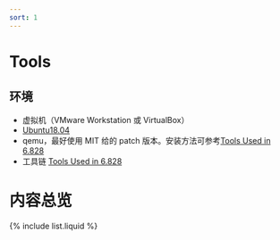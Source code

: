 ```yaml
---
sort: 1
---
```


# Tools

## 环境

* 虚拟机（VMware Workstation 或 VirtualBox）
* [Ubuntu18.04](https://mirrors.tuna.tsinghua.edu.cn/ubuntu-releases/18.04/ubuntu-18.04.6-desktop-amd64.iso)
* qemu，最好使用 MIT 给的 patch 版本。安装方法可参考[Tools Used in 6.828](https://pdos.csail.mit.edu/6.828/2018/tools.html)
* 工具链 [Tools Used in 6.828](https://pdos.csail.mit.edu/6.828/2018/tools.html)

# 内容总览

{% include list.liquid %}